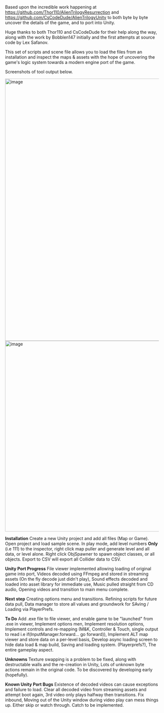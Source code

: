 Based upon the incredible work happening at https://github.com/Thor110/AlienTrilogyResurrection and https://github.com/CsCodeDude/AlienTrilogyUnity to both byte by byte uncover the details of the game, and to port into Unity.

Huge thanks to both Thor110 and CsCodeDude for their help along the way, along with the work by Bobblen147 initially and the first attempts at source code by Lex Safanov.

This set of scripts and scene file allows you to load the files from an installation and inspect the maps & assets with the hope of uncovering the game's logic system towards a modern engine port of the game.

Screenshots of tool output below.

<img width="1609" height="859" alt="image" src="https://github.com/user-attachments/assets/d74e1407-da09-4e5c-9c2d-e7f45c2e3abc" />

<img width="982" height="625" alt="image" src="https://github.com/user-attachments/assets/e0af9a31-38cd-483e-abd6-de2c71959c32" />

**Installation**
Create a new Unity project and add all files (Map or Game). Open project and load sample scene.
In play mode, add level numbers **Only** (i.e 111) to the inspector, right click map puller and generate level and all data, or level alone.
Right click ObjSpawner to spawn object classes, or all objects.
Export to CSV will export all Collider data to CSV.

**Unity Port Progress**
File viewer implemented allowing loading of original game into port,
Videos decoded using FFmpeg and stored in streaming assets (On the fly decode just didn't play),
Sound effects decoded and loaded into asset library for immediate use,
Music pulled straight from CD audio,
Opening videos and transition to main menu complete.

**Next step**
Creating options menu and transitions. Refining scripts for future data pull,
Data manager to store all values and groundwork for SAving / Loading via PlayerPrefs.

**To Do**
Add .exe file to file viewer, and enable game to be "launched" from .exe in viewer,
Implement options men,
Implement resolution options,
Implement controls and re-mapping (M&K, Controller & Touch, single output to read i.e if(InputManager.forward... go forward)),
Implement ALT map viewer and store data on a per-level basis,
Develop async loading screen to hide data load & map build,
Saving and loading system. (Playerprefs?),
The entire gameplay aspect.

**Unknowns**
Texture swapping is a problem to be fixed, along with destructable walls and the re-creation in Unity,
Lots of unknown byte actions remain in the original code. To be discovered by developing early (hopefully).

**Known Unity Port Bugs**
Existence of decoded videos can cause exceptions and failure to load. Clear all decoded video from streaming assets and attempt boot again,
3rd video only plays halfway then transitions. Fix inbound,
Moving out of the Unity window during video play can mess things up. Either skip or watch through. Catch to be implemented.

